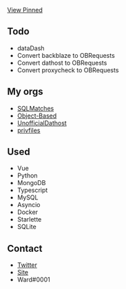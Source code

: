 [View Pinned](https://github.com/WardPearce#user-27844174-pinned-items-reorder-form)

## Todo
- dataDash
- Convert backblaze to OBRequests
- Convert dathost to OBRequests
- Convert proxycheck to OBRequests

## My orgs
- [SQLMatches](https://github.com/SQLMatches)
- [Object-Based](https://github.com/Object-Based)
- [UnofficialDathost](https://github.com/UnofficialDathost)
- [privfiles](https://github.com/privfiles)

## Used 
- Vue
- Python
- MongoDB
- Typescript
- MySQL
- Asyncio
- Docker
- Starlette
- SQLite

## Contact
- [Twitter](https://twitter.com/wardweeb)
- [Site](https://wardpearce.com)
- Ward#0001
